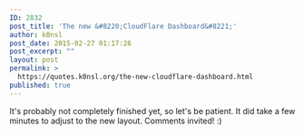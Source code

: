 ```yaml
---
ID: 2832
post_title: 'The new &#8220;CloudFlare Dashboard&#8221;'
author: k0nsl
post_date: 2015-02-27 01:17:26
post_excerpt: ""
layout: post
permalink: >
  https://quotes.k0nsl.org/the-new-cloudflare-dashboard.html
published: true
---
```

It's probably not completely finished yet, so let's be patient. It did take a few minutes to adjust to the new layout. Comments invited! :)